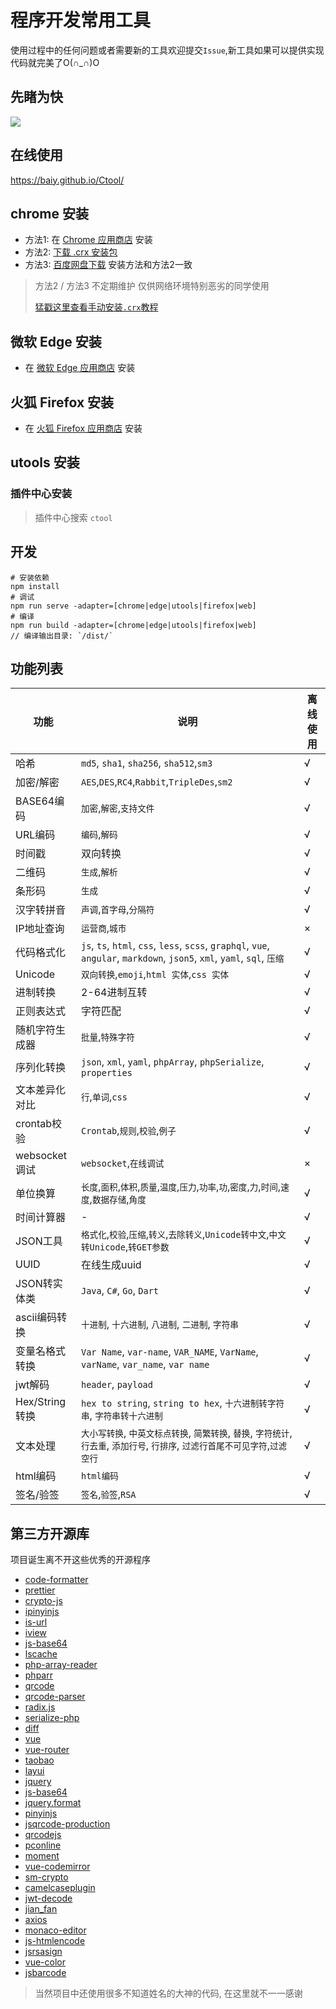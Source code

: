 # 程序开发常用工具

使用过程中的任何问题或者需要新的工具欢迎提交`Issue`,新工具如果可以提供实现代码就完美了O(∩_∩)O

## 先睹为快

![](https://cdn.jsdelivr.net/gh/baiy/Ctool@master/images/v2_1.png)

## 在线使用

<https://baiy.github.io/Ctool/>

## chrome 安装

- 方法1: 在 [Chrome 应用商店](https://chrome.google.com/webstore/detail/ipfcebkfhpkjeikaammlkcnalknjahmh) 安装
- 方法2: [下载 .crx 安装包](https://github.com/baiy/Ctool/releases/latest)
- 方法3: [百度网盘下载](https://pan.baidu.com/s/1mhWbqWC) 安装方法和方法2一致

> 方法2 / 方法3 不定期维护 仅供网络环境特别恶劣的同学使用
>
> [猛戳这里查看手动安装`.crx`教程](http://www.cnplugins.com/tool/outline-install-crx-file.html)

## 微软 Edge 安装

- 在 [微软 Edge 应用商店](https://microsoftedge.microsoft.com/addons/detail/cihekagpnnadjjplgljkmkpcfiopfplc) 安装

## 火狐 Firefox 安装

- 在 [火狐 Firefox 应用商店](https://addons.mozilla.org/zh-CN/firefox/addon/ctool/) 安装

## utools 安装

### 插件中心安装

> 插件中心搜索 `ctool`

## 开发

```
# 安装依赖
npm install
# 调试
npm run serve -adapter=[chrome|edge|utools|firefox|web]
# 编译 
npm run build -adapter=[chrome|edge|utools|firefox|web]
// 编译输出目录: `/dist/`
```

## 功能列表

|功能|说明|离线使用|
|---|---|---|
|哈希|`md5`, `sha1`, `sha256`, `sha512`,`sm3`|√|
|加密/解密|`AES`,`DES`,`RC4`,`Rabbit`,`TripleDes`,`sm2`|√|
|BASE64编码|`加密`,`解密`,`支持文件`|√|
|URL编码|`编码`,`解码`|√|
|时间戳|双向转换|√|
|二维码|`生成`,`解析`|√|
|条形码|`生成`|√|
|汉字转拼音|`声调`,`首字母`,`分隔符`|√|
|IP地址查询|`运营商`,`城市`|×|
|代码格式化|`js`, `ts`, `html`, `css`, `less`, `scss`, `graphql`, `vue`, `angular`, `markdown`, `json5`, `xml`, `yaml`, `sql`, `压缩`|√|
|Unicode|`双向转换`,`emoji`,`html 实体`,`css 实体`|√|
|进制转换|2-64进制互转|√|
|正则表达式|字符匹配|√|
|随机字符生成器|`批量`,`特殊字符`|√|
|序列化转换|`json`, `xml`, `yaml`, `phpArray`, `phpSerialize`, `properties`|√|
|文本差异化对比|`行`,`单词`,`css`|√|
|crontab校验|`Crontab`,`规则`,`校验`,`例子`|√|
|websocket调试|`websocket`,`在线调试`|×|
|单位换算|`长度`,`面积`,`体积`,`质量`,`温度`,`压力`,`功率`,`功`,`密度`,`力`,`时间`,`速度`,`数据存储`,`角度`|√|
|时间计算器| - |√|
|JSON工具|`格式化`,`校验`,`压缩`,`转义`,`去除转义`,`Unicode转中文`,`中文转Unicode`,`转GET参数`|√|
|UUID|在线生成uuid|√|
|JSON转实体类|`Java`, `C#`, `Go`, `Dart`|√|
|ascii编码转换|`十进制`, `十六进制`, `八进制`, `二进制`, `字符串`|√|
|变量名格式转换|`Var Name`, `var-name`, `VAR_NAME`, `VarName`, `varName`, `var_name`, `var name`|√|
|jwt解码|`header`, `payload`|√|
|Hex/String转换|`hex to string`, `string to hex`, `十六进制转字符串`, `字符串转十六进制`|√|
|文本处理|`大小写转换`, `中英文标点转换`, `简繁转换`, `替换`, `字符统计`, `行去重`, `添加行号`, `行排序`, `过滤行首尾不可见字符`,`过滤空行`|√|
|html编码|`html编码`|√|
|签名/验签|`签名`,`验签`,`RSA`|√|

## 第三方开源库

项目诞生离不开这些优秀的开源程序

- [code-formatter](https://www.npmjs.com/package/code-formatter)
- [prettier](https://github.com/prettier/prettier)
- [crypto-js](https://www.npmjs.com/package/crypto-js)
- [ipinyinjs](https://www.npmjs.com/package/ipinyinjs)
- [is-url](https://www.npmjs.com/package/is-url)
- [iview](https://www.npmjs.com/package/iview)
- [js-base64](https://www.npmjs.com/package/js-base64)
- [lscache](https://www.npmjs.com/package/lscache)
- [php-array-reader](https://www.npmjs.com/package/php-array-reader)
- [phparr](https://www.npmjs.com/package/phparr)
- [qrcode](https://www.npmjs.com/package/qrcode)
- [qrcode-parser](https://www.npmjs.com/package/qrcode-parser)
- [radix.js](https://www.npmjs.com/package/radix.js)
- [serialize-php](https://www.npmjs.com/package/serialize-php)
- [diff](https://www.npmjs.com/package/diff)
- [vue](https://www.npmjs.com/package/vue)
- [vue-router](https://www.npmjs.com/package/vue-router)
- [taobao](http://ip.taobao.com/)
- [layui](https://github.com/sentsin/layui/)
- [jquery](https://github.com/jquery/jquery)
- [js-base64](https://github.com/dankogai/js-base64)
- [jquery.format](https://github.com/zachofalltrades/jquery.format)
- [pinyinjs](https://github.com/sxei/pinyinjs)
- [jsqrcode-production](https://github.com/aray894/jsqrcode-production)
- [qrcodejs](https://github.com/davidshimjs/qrcodejs)
- [pconline](http://whois.pconline.com.cn/)
- [moment](https://momentjs.com/)
- [vue-codemirror](https://www.npmjs.com/package/vue-codemirror)
- [sm-crypto](https://github.com/JuneAndGreen/sm-crypto)
- [camelcaseplugin](https://github.com/netnexus/camelcaseplugin)
- [jwt-decode](https://www.npmjs.com/package/jwt-decode)
- [jian_fan](https://www.npmjs.com/package/jian_fan)
- [axios](https://www.npmjs.com/package/axios)
- [monaco-editor](https://www.npmjs.com/package/monaco-editor)
- [js-htmlencode](https://www.npmjs.com/package/js-htmlencode)
- [jsrsasign](https://www.npmjs.com/package/jsrsasign)
- [vue-color](https://github.com/xiaokaike/vue-color.git)
- [jsbarcode](https://github.com/lindell/JsBarcode.git)

> 当然项目中还使用很多不知道姓名的大神的代码, 在这里就不一一感谢
